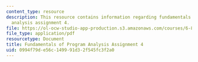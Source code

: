 ```yaml
---
content_type: resource
description: This resource contains information regarding fundamentals of program
  analysis assignment 4.
file: https://ol-ocw-studio-app-production.s3.amazonaws.com/courses/6-820-fundamentals-of-program-analysis-fall-2015/0994f79de56c149991d32f545fc3f2a0_MIT6_820F15_ps4.pdf
file_type: application/pdf
resourcetype: Document
title: Fundamentals of Program Analysis Assignment 4
uid: 0994f79d-e56c-1499-91d3-2f545fc3f2a0
---
```

